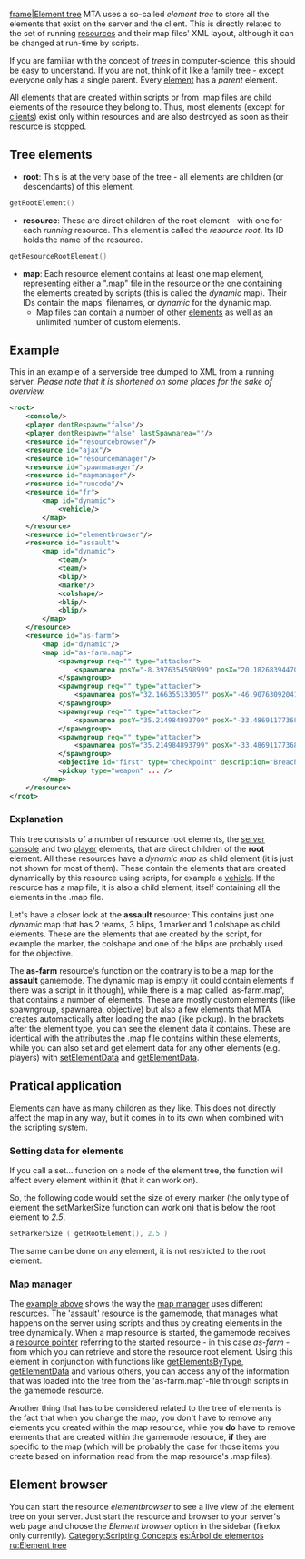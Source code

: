 [frame|Element tree](/docs/file:tre.png.md "wikilink") MTA uses a so-called *element tree* to store all the elements that exist on the server and the client. This is directly related to the set of running [resources](/resources.md "wikilink") and their map files' XML layout, although it can be changed at run-time by scripts.

If you are familiar with the concept of *trees* in computer-science, this should be easy to understand. If you are not, think of it like a family tree - except everyone only has a single parent. Every [element](/docs/element.md "wikilink") has a *parent* element.

All elements that are created within scripts or from .map files are child elements of the resource they belong to. Thus, most elements (except for [clients](/docs/client.md "wikilink")) exist only within resources and are also destroyed as soon as their resource is stopped.

Tree elements
-------------

-   **root**: This is at the very base of the tree - all elements are children (or descendants) of this element.

``` lua
getRootElement()
```

-   **resource**: These are direct children of the root element - with one for each *running* resource. This element is called the *resource root*. Its ID holds the name of the resource.

``` lua
getResourceRootElement()
```

-   **map**: Each resource element contains at least one map element, representing either a ".map" file in the resource or the one containing the elements created by scripts (this is called the *dynamic* map). Their IDs contain the maps' filenames, or *dynamic* for the dynamic map.
    -   Map files can contain a number of other [elements](/docs/element.md "wikilink") as well as an unlimited number of custom elements.

Example
-------

This in an example of a serverside tree dumped to XML from a running server. *Please note that it is shortened on some places for the sake of overview.*

``` xml
<root>
    <console/>
    <player dontRespawn="false"/>
    <player dontRespawn="false" lastSpawnarea=""/>
    <resource id="resourcebrowser"/>
    <resource id="ajax"/>
    <resource id="resourcemanager"/>
    <resource id="spawnmanager"/>
    <resource id="mapmanager"/>
    <resource id="runcode"/>
    <resource id="fr">
        <map id="dynamic">
            <vehicle/>
        </map>
    </resource>
    <resource id="elementbrowser"/>
    <resource id="assault">
        <map id="dynamic">
            <team/>
            <team/>
            <blip/>
            <marker/>
            <colshape/>
            <blip/>
            <blip/>
        </map>
    </resource>
    <resource id="as-farm">
        <map id="dynamic"/>
        <map id="as-farm.map">
            <spawngroup req="" type="attacker">
                <spawnarea posY="-8.3976354598999" posX="20.182683944702" skins="9" ... />
            </spawngroup>
            <spawngroup req="" type="attacker">
                <spawnarea posY="32.166355133057" posX="-46.90763092041" skins="9" ... />
            </spawngroup>
            <spawngroup req="" type="attacker">
                <spawnarea posY="35.214984893799" posX="-33.486911773682" skins="9" ... />
            </spawngroup>
            <spawngroup req="" type="attacker">
                <spawnarea posY="35.214984893799" posX="-33.486911773682" skins="9" ... />
            </spawngroup>
            <objective id="first" type="checkpoint" description="Breach into the farm" ... />
            <pickup type="weapon" ... />
        </map>
    </resource>
</root>
```

### Explanation

This tree consists of a number of resource root elements, the [server console](/docs/element/console.md "wikilink") and two [player](/player.md "wikilink") elements, that are direct children of the **root** element. All these resources have a *dynamic map* as child element (it is just not shown for most of them). These contain the elements that are created dynamically by this resource using scripts, for example a [vehicle](/vehicle.md "wikilink"). If the resource has a map file, it is also a child element, itself containing all the elements in the .map file.

Let's have a closer look at the **assault** resource: This contains just one *dynamic* map that has 2 teams, 3 blips, 1 marker and 1 colshape as child elements. These are the elements that are created by the script, for example the marker, the colshape and one of the blips are probably used for the objective.

The **as-farm** resource's function on the contrary is to be a map for the **assault** gamemode. The dynamic map is empty (it could contain elements if there was a script in it though), while there is a map called 'as-farm.map', that contains a number of elements. These are mostly custom elements (like spawngroup, spawnarea, objective) but also a few elements that MTA creates automactically after loading the map (like pickup). In the brackets after the element type, you can see the element data it contains. These are identical with the attributes the .map file contains within these elements, while you can also set and get element data for any other elements (e.g. players) with [setElementData](/docs/setelementdata.md "wikilink") and [getElementData](/getElementData.md "wikilink").

Pratical application
--------------------

Elements can have as many children as they like. This does not directly affect the map in any way, but it comes in to its own when combined with the scripting system.

### Setting data for elements

If you call a set... function on a node of the element tree, the function will affect every element within it (that it can work on).

So, the following code would set the size of every marker (the only type of element the setMarkerSize function can work on) that is below the root element to *2.5*.

``` lua
setMarkerSize ( getRootElement(), 2.5 )
```

The same can be done on any element, it is not restricted to the root element.

### Map manager

The [example above](/docs/#example.md "wikilink") shows the way the [map manager](/map_manager.md "wikilink") uses different resources. The 'assault' resource is the gamemode, that manages what happens on the server using scripts and thus by creating elements in the tree dynamically. When a map resource is started, the gamemode receives a [resource pointer](/resource.md "wikilink") referring to the started resource - in this case *as-farm* - from which you can retrieve and store the resource root element. Using this element in conjunction with functions like [getElementsByType](/getElementsByType.md "wikilink"), [getElementData](/getElementData.md "wikilink") and various others, you can access any of the information that was loaded into the tree from the 'as-farm.map'-file through scripts in the gamemode resource.

Another thing that has to be considered related to the tree of elements is the fact that when you change the map, you don't have to remove any elements you created within the map resource, while you **do** have to remove elements that are created within the gamemode resource, **if** they are specific to the map (which will be probably the case for those items you create based on information read from the map resource's .map files).

Element browser
---------------

You can start the resource *elementbrowser* to see a live view of the element tree on your server. Just start the resource and browser to your server's web page and choose the *Element browser* option in the sidebar (firefox only currently). [Category:Scripting Concepts](/docs/category:scripting_concepts.md "wikilink") [es:Árbol de elementos](/es:Árbol_de_elementos.md "wikilink") [ru:Element tree](/ru:Element_tree.md "wikilink")
